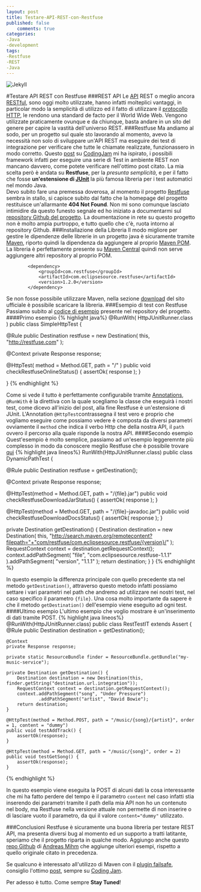 ```yaml
---
layout: post
title: Testare-API-REST-con-Restfuse
published: false
	comments: true
categories: 
-Java
-development
tags:
-Restfuse
-REST
-Java
---
```

![Jekyll]({{site.baseurl}}/assets/rest_API.png)

#Testare API REST con Restfuse
###REST API
Le [API](https://it.wikipedia.org/wiki/Application_programming_interface "API") REST o meglio ancora [RESTful](https://en.wikipedia.org/wiki/Representational_state_transfer "RESTful"), sono oggi molto utilizzate, hanno infatti molteplici vantaggi, in particolar modo la semplicità di utilizzo ed il fatto di utilizzare il [protocollo HTTP](https://it.wikipedia.org/wiki/Hypertext_Transfer_Protocol "protocollo HTTP"), le rendono una standard de facto per il World Wide Web. Vengono utilizzate praticamente ovunque e da chiunque, basta andare in un sito del genere per capire la vastità dell'universo REST.
###Restfuse
Ma andiamo al sodo, per un progetto sul quale sto lavorando al momento, avevo la necessità non solo di sviluppare un'API REST ma eseguire dei test di integrazione per verificare che tutte le chiamate realizzate, funzionassero in modo corretto. Questo [post](http://codingjam.it/junit-test-the-rest/ "post") su [CodingJam](http://codingjam.it/ "CodingJam") mi ha ispirato, i possibili framework infatti per eseguire una serie di Test in ambiente REST non mancano davvero, come potete verificare nell'ottimo post citato.
La mia scelta però è andata su **Restfuse**, per la *presunta semplicità*, e per il fatto che fosse **un'estensione di [JUnit](http://junit.org/junit4/ "JUnit")** la più famosa libreria per i test automatici nel mondo Java.
<br/>
Devo subito fare una premessa doverosa, al momento il progetto [Restfuse](http://developer.eclipsesource.com/restfuse/ "Restfuse") sembra in stallo, si capisce subito dal fatto che la homepage del progetto restituisce un'allarmante **404 Not Found**.
Non mi sono comunque lasciato intimidire da questo funesto segnale ed ho iniziato a documentarmi sul [repository Github del progetto](https://github.com/eclipsesource/restfuse "repository Github del progetto").
La doumentazione in rete su questo progetto non è molto ampia purtroppo, e tutto quello che c'è, ruota intorno al repository Github.
###Installazione della Libreria
Il modo migliore per gestire le dipendenze delle librerie in un progetto java è sicuramente tramite [Maven](https://maven.apache.org/ "Maven"), riporto quindi la dipendenza da aggiungere al proprio [Maven POM](https://maven.apache.org/pom.html#Introduction "Maven POM"). La libreria è perfettamente presente su [Maven Central](https://maven-repository.com/artifact/com.restfuse/com.eclipsesource.restfuse/1.2.0 "Maven Central") quindi non serve aggiungere altri repository al proprio POM.
```
        <dependency>
            <groupId>com.restfuse</groupId>
            <artifactId>com.eclipsesource.restfuse</artifactId>
            <version>1.2.0</version>
        </dependency>
```
Se non fosse possibile utilizzare Maven, nella sezione [download](http://developer.eclipsesource.com/restfuse/downloads/http:// "download") del sito ufficiale è possibile scaricare la libreria.
###Esempio di test con Restfuse
Passiamo subito al [codice di esempio](hthttps://github.com/eclipsesource/restfuse/blob/master/com.eclipsesource.restfuse.example/src/com/eclipsesource/restfuse/example/SimpleHttpTest.javatp:// "codice di esempio") presente nel repository del progetto.
####Primo esempio
{% highlight java%}
@RunWith( HttpJUnitRunner.class )
public class SimpleHttpTest {
  
  @Rule
  public Destination restfuse = new Destination( this, "http://restfuse.com" );
  
  @Context
  private Response response;
  
  @HttpTest( method = Method.GET, path = "/" ) 
  public void checkRestfuseOnlineStatus() {
    assertOk( response );
  }
  
}
{% endhighlight %}

Come si vede il tutto è perfettamente configurabile tramite [Annotations](http://https://en.wikipedia.org/wiki/Java_annotation "Annotations"), ``@RunWith`` è la direttiva con la quale scegliamo la classe che eseguirà i nostri test, come dicevo all'inizio del post, alla fine Restfuse è un'estensione di JUnit.
L'Annotation ``@HttpTest``contrassegna il test vero e proprio che vogliamo eseguire come possiamo vedere è composta da diversi parametri ovviamente il ``method`` che indica il verbo Http che della nostra API, il ``path`` ovvero il percorso alla quale risponde la nostra API.
####Secondo esempio
Quest'esempio è molto semplice, passiamo ad un'esempio leggeremnte più complesso in modo da conoscere meglio Restfuse che è possibile trovare [qui](http://https://github.com/eclipsesource/restfuse/blob/master/com.eclipsesource.restfuse.example/src/com/eclipsesource/restfuse/example/DynamicHeaderTest.java "qui")
{% highlight java lineos%}
RunWith(HttpJUnitRunner.class)
public class DynamicPathTest {

  @Rule
  public Destination restfuse = getDestination();
  
  @Context
  private Response response;

  @HttpTest(method = Method.GET, path = "/{file}.jar")
  public void checkRestfuseDownloadJarStatus() {
    assertOk( response );
  }
  
  @HttpTest(method = Method.GET, path = "/{file}-javadoc.jar")
  public void checkRestfuseDownloadDocsStatus() {
    assertOk( response );
  }

  private Destination getDestination() {
    Destination destination = new Destination( this, 
                                               "http://search.maven.org/remotecontent?filepath="+"com/restfuse/com.eclipsesource.restfuse/{version}/" );
    RequestContext context = destination.getRequestContext();
    context.addPathSegment( "file", "com.eclipsesource.restfuse-1.1.1" ).addPathSegment( "version", "1.1.1" );
    return destination;
  }
}
{% endhighlight %}

In questo esempio la differenza principale con quello precedente sta nel metodo ``getDestination()``, attraverso questo metodo infatti possiamo settare i vari parametri nel path che andremo ad utilizzare nei nostri test, nel caso specifico il parametro ``{file}``. Una cosa molto importante da sapere è che il metodo ``getDestination()`` dell'esempio viene eseguito ad ogni test.
####Ultimo esempio
L'ultimo esempio che voglio mostrare è un'inserimento di dati tramite POST.
{% highlight java lineos%}
@RunWith(HttpJUnitRunner.class)
public class RestTestIT extends Assert {
    @Rule
    public Destination destination = getDestination();

    @Context
    private Response response;

    private static ResourceBundle finder = ResourceBundle.getBundle("my-music-service");
    
    private Destination getDestination() {
        Destination destination = new Destination(this, finder.getString("destination.url.integration"));
        RequestContext context = destination.getRequestContext();
        context.addPathSegment("song", "Under Pressure")
                .addPathSegment("artist", "David Bowie");
        return destination;
    }

    @HttpTest(method = Method.POST, path = "/music/{song}/{artist}", order = 1, content = "dummy")
    public void testAddTrack() {
        assertOk(response);
    }

    @HttpTest(method = Method.GET, path = "/music/{song}", order = 2)
    public void testGetSong() {
        assertOk(response);
    }
{% endhighlight %}

In questo esempio viene eseguita la POST di alcuni dati la cosa interessante che mi ha fatto perdere del tempo è il parametro ``content`` nel caso infatti stia inserendo dei parametri tramite il path della mia API non ho un contenuto nel body, ma Restfuse nella versione attuale non permette di non inserire o di lasciare vuoto il parametro, da qui il valore ``content="dummy"`` utilizzato. 

###Conclusioni
Restfuse è sicuramente una buona libreria per testare REST API, ma presenta diversi bug al momento ed un supporto a tratti latitante, speriamo che il progetto riparta in qualche modo.
Aggiungo anche questo [repo Github](https://github.com/andreasmihm/restfuse "repo Github") di [Andreas Mihm](https://github.com/andreasmihm "Andreas Mihm") che aggiunge ulteriori esempi, rispetto a quello originale citato in precedenza.

Se qualcuno è interessato all'utilizzo di Maven con il [plugin failsafe](https://maven.apache.org/surefire/maven-failsafe-plugin/ "plugin failsafe"), consiglio l'ottimo [post](http://codingjam.it/maven-integration-tests/ "post"), sempre su [Coding Jam](http://codingjam.it "Coding Jam").

Per adesso è tutto.
Come sempre **Stay Tuned**!